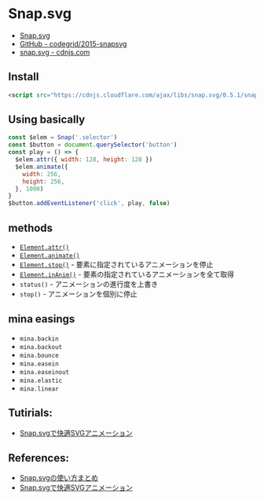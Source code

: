 # Snap.svg
- [Snap.svg](http://snapsvg.io/)
- [GitHub - codegrid/2015-snapsvg](https://github.com/adobe-webplatform/Snap.svg/)
- [snap.svg - cdnjs.com](https://cdnjs.com/libraries/snap.svg/)

## Install

```html
<script src="https://cdnjs.cloudflare.com/ajax/libs/snap.svg/0.5.1/snap.svg.js"></script>
```

## Using basically

```js
const $elem = Snap('.selector')
const $button = document.querySelector('button')
const play = () => {
  $elem.attr({ width: 128, height: 128 })
  $elem.animate({
    width: 256,
    height: 256,
  }, 1000)
}
$button.addEventListener('click', play, false)
```

## methods
- [`Element.attr()`](http://snapsvg.io/docs/#Element.attr)
- [`Element.animate()`](http://snapsvg.io/docs/#Element.animate)
- [`Element.stop()`](http://snapsvg.io/docs/#Element.stop) - 要素に指定されているアニメーションを停止
- [`Element.inAnim()`](http://snapsvg.io/docs/#Element.inAnim) - 要素の指定されているアニメーションを全て取得
- `status()` - アニメーションの進行度を上書き
- `stop()` - アニメーションを個別に停止

## mina easings
- `mina.backin`
- `mina.backout`
- `mina.bounce`
- `mina.easein`
- `mina.easeinout`
- `mina.elastic`
- `mina.linear`

## Tutirials:
- [Snap.svgで快適SVGアニメーション](tutorials/codegrid.md)

## References:
- [Snap.svgの使い方まとめ](http://defghi1977.html.xdomain.jp/tech/snapsvg/snapsvg.xhtml)
- [Snap.svgで快適SVGアニメーション](https://app.codegrid.net/entry/snapsvg-1)
